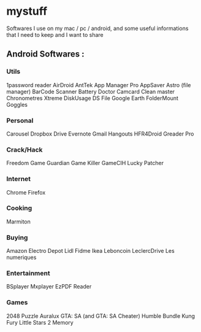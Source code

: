 # mystuff
Softwares I use on my mac / pc / android, and some useful informations that I need to keep and I want to share


## Android Softwares :
### Utils
1password reader
AirDroid
AntTek App Manager Pro
AppSaver
Astro (file manager)
BarCode Scanner
Battery Doctor
Camcard
Clean master
Chronometres Xtreme
DiskUsage
DS File
Google Earth
FolderMount
Goggles

### Personal
Carousel
Dropbox
Drive
Evernote
Gmail
Hangouts
HFR4Droid
Greader Pro

### Crack/Hack
Freedom
Game Guardian
Game Killer
GameCIH
Lucky Patcher

### Internet
Chrome
Firefox

### Cooking
Marmiton

### Buying
Amazon
Electro Depot
Lidl
Fidme
Ikea
Leboncoin
LeclercDrive
Les numeriques 

### Entertainment
BSplayer
Mxplayer
EzPDF Reader

### Games
2048 Puzzle
Auralux
GTA: SA (and GTA: SA Cheater)
Humble Bundle
Kung Fury
Little Stars 2
Memory




